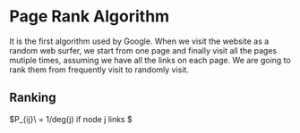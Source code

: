 # Page Rank Algorithm
It is the first algorithm used by Google. When we visit the website as a random web surfer, we start from one page and finally visit all the pages mutiple times, assuming we have all the links on each page. We are going to rank them from frequently visit to randomly visit.
## Ranking
$P_{ij}\ = 1/deg(j) if node j links $
